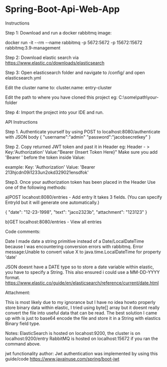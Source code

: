 # Spring-Boot-Api-Web-App
Instructions

Step 1: Download and run a docker rabbitmq image:

docker run -it --rm --name rabbitmq -p 5672:5672 -p 15672:15672 rabbitmq:3.9-management

Step 2: Download elastic search via https://www.elastic.co/downloads/elasticsearch

Step 3: Open elasticsearch folder and navigate to /config/ and open elasticsearch.yml

Edit the cluster name to: cluster.name: entry-cluster

Edit the path to where you have cloned this project eg: C:\some\path\your-folder

Step 4: Import the project into your IDE and run.

API Instructions

Step 1. Authenticate yourself by using POST to localhost:8080/authenticate with JSON body 
{
	"username":"admin"
	"password":"jacobsecretkey"
}

Step 2. Copy returned JWT token and past it in Header
eg: Header - > Key:'Authorization' Value:"Bearer {Insert Token Here}"
Make sure you add 'Bearer ' before the token inside Value:

example: Key: 'Authorization' Value: 'Bearer 213hjcdn09i1233un2okd329021ensdfok'


Step3. Once your authorization token has been placed in the Header
Use one of the following methods:


a)POST locahost:8080/entries - Add entry
It takes 3 fields.
(You can specify EntryId but it will generate one automatically.)

{
        "date": "12-23-1998",
        "text": "jaco2323b",
        "attachment": "123123"
}

b)GET localhost:8080/entries - View all entries


Code comments:

Date
I made date a string primitive instead of a Date/LocalDateTime because I was encountering conversion errors with rabbitmq.
Error message:Unable to convert value X to java.time.LocalDateTime for property 'date'

JSON doesnt have a DATE type so to store a date variable within elastic, you have to specify a String.
This also ensured i could use a MM-DD-YYYY format.
https://www.elastic.co/guide/en/elasticsearch/reference/current/date.html

Attachment:

This is most likely due to my ignorance but I have no idea howto properly store binary data within elastic, I tried using byte[] array but it doesnt really convert the file into useful data that can be read.
The best solution I came up with is just to base64 encode the file and store it in a String with elastics Binary field type.

Notes:
ElasticSearch is hosted on locahost:9200, the cluster is on localhost:9200/entry
RabbitMQ is hosted on localhost:15672 if you ran the command above.

jwt functionality author:
Jwt authentication was implemented by using this guide/code https://www.javainuse.com/spring/boot-jwt
